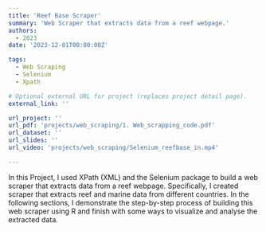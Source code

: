 ```yaml
---
title: 'Reef Base Scraper'
summary: 'Web Scraper that extracts data from a reef webpage.'
authors:
  - 2023
date: '2023-12-01T00:00:00Z'

tags:
  - Web Scraping
  - Selenium
  - Xpath

# Optional external URL for project (replaces project detail page).
external_link: ''

url_project: ''
url_pdf: 'projects/web_scraping/1. Web_scrapping_code.pdf'
url_dataset: ''
url_slides: ''
url_video: 'projects/web_scraping/Selenium_reefbase_in.mp4'

---
```


In this Project, I used XPath (XML) and the Selenium package to build a web scraper that extracts
data from a reef webpage. Specifically, I created scraper that extracts reef and marine data from different
countries. In the following sections, I demonstrate the step-by-step process of building this web scraper
using R and finish with some ways to visualize and analyse the extracted data.
